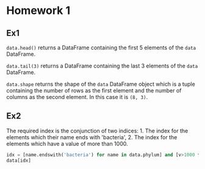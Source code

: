 Homework 1
==========

Ex1
---
`data.head()` returns a DataFrame containing the first 5 elements of the `data` DataFrame.

`data.tail(3)` returns a DataFrame containing the last 3 elements of the `data` DataFrame.

`data.shape` returns the shape of the `data` DataFrame object which is a tuple containing 
the number of rows as the first element and the number of columns as the second element. 
In this case it is `(8, 3)`.

Ex2
---
The required index is the conjunction of two indices: 1. The index for the elements which 
their name ends with 'bacteria', 2. The index for the elements which have a value of more
than 1000.
```python
idx = [name.endswith('bacteria') for name in data.phylum] and [v>1000 for v in data.value]
data[idx]
```
